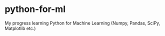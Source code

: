 # python-for-ml
My progress learning Python for Machine Learning (Numpy, Pandas, SciPy, Matplotlib etc.)
